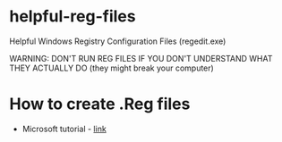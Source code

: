 # helpful-reg-files
Helpful Windows Registry Configuration Files (regedit.exe)

WARNING: DON'T RUN REG FILES IF YOU DON'T UNDERSTAND WHAT THEY ACTUALLY DO (they might break your computer)

# How to create .Reg files
- Microsoft tutorial - [link](https://support.microsoft.com/en-us/topic/how-to-add-modify-or-delete-registry-subkeys-and-values-by-using-a-reg-file-9c7f37cf-a5e9-e1cd-c4fa-2a26218a1a23)

        